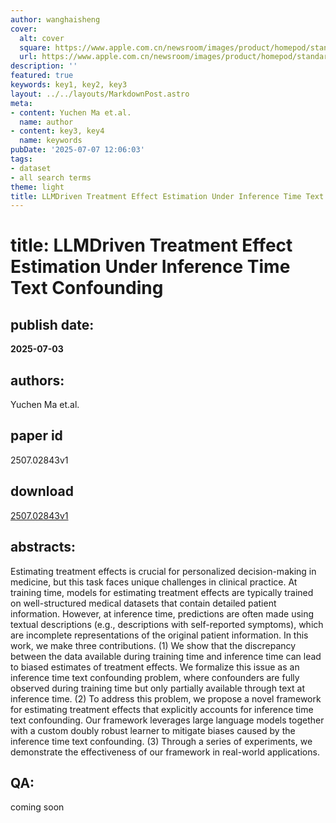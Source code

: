 ```yaml
---
author: wanghaisheng
cover:
  alt: cover
  square: https://www.apple.com.cn/newsroom/images/product/homepod/standard/Apple-HomePod-hero-230118_big.jpg.large_2x.jpg
  url: https://www.apple.com.cn/newsroom/images/product/homepod/standard/Apple-HomePod-hero-230118_big.jpg.large_2x.jpg
description: ''
featured: true
keywords: key1, key2, key3
layout: ../../layouts/MarkdownPost.astro
meta:
- content: Yuchen Ma et.al.
  name: author
- content: key3, key4
  name: keywords
pubDate: '2025-07-07 12:06:03'
tags:
- dataset
- all search terms
theme: light
title: LLMDriven Treatment Effect Estimation Under Inference Time Text Confounding
---
```


# title: LLMDriven Treatment Effect Estimation Under Inference Time Text Confounding 
## publish date: 
**2025-07-03** 
## authors: 
  Yuchen Ma et.al. 
## paper id
2507.02843v1
## download
[2507.02843v1](http://arxiv.org/abs/2507.02843v1)
## abstracts:
Estimating treatment effects is crucial for personalized decision-making in medicine, but this task faces unique challenges in clinical practice. At training time, models for estimating treatment effects are typically trained on well-structured medical datasets that contain detailed patient information. However, at inference time, predictions are often made using textual descriptions (e.g., descriptions with self-reported symptoms), which are incomplete representations of the original patient information. In this work, we make three contributions. (1) We show that the discrepancy between the data available during training time and inference time can lead to biased estimates of treatment effects. We formalize this issue as an inference time text confounding problem, where confounders are fully observed during training time but only partially available through text at inference time. (2) To address this problem, we propose a novel framework for estimating treatment effects that explicitly accounts for inference time text confounding. Our framework leverages large language models together with a custom doubly robust learner to mitigate biases caused by the inference time text confounding. (3) Through a series of experiments, we demonstrate the effectiveness of our framework in real-world applications.
## QA:
coming soon
